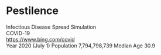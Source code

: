 # Pestilence
Infectious Disease Spread Simulation  
COVID-19  
https://www.bing.com/covid  
Year 2020 (July 1)	Population 7,794,798,739	Median Age 30.9  
